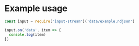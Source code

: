 # Example usage

```js
const input = require('input-stream')('data/example.ndjson')

input.on('data', item => {
  console.log(item)
})
```
